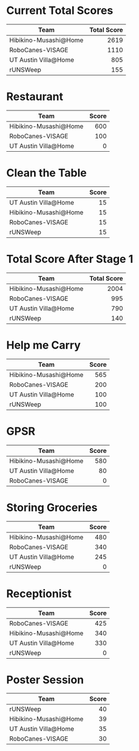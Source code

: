 # Current Total Scores
|         Team          | Total Score |
| --------------------- | ----------: |
| Hibikino-Musashi@Home |        2619 |
| RoboCanes-VISAGE      |        1110 |
| UT Austin Villa@Home  |         805 |
| rUNSWeep              |         155 |

# Restaurant
|         Team          | Score |
| --------------------- | ----: |
| Hibikino-Musashi@Home |   600 |
| RoboCanes-VISAGE      |   100 |
| UT Austin Villa@Home  |     0 |

# Clean the Table
|         Team          | Score |
| --------------------- | ----: |
| UT Austin Villa@Home  |    15 |
| Hibikino-Musashi@Home |    15 |
| RoboCanes-VISAGE      |    15 |
| rUNSWeep              |    15 |

# Total Score After Stage 1
|         Team          | Total Score |
| --------------------- | ----------: |
| Hibikino-Musashi@Home |        2004 |
| RoboCanes-VISAGE      |         995 |
| UT Austin Villa@Home  |         790 |
| rUNSWeep              |         140 |

# Help me Carry
|         Team          | Score |
| --------------------- | ----: |
| Hibikino-Musashi@Home |   565 |
| RoboCanes-VISAGE      |   200 |
| UT Austin Villa@Home  |   100 |
| rUNSWeep              |   100 |

# GPSR
|         Team          | Score |
| --------------------- | ----: |
| Hibikino-Musashi@Home |   580 |
| UT Austin Villa@Home  |    80 |
| RoboCanes-VISAGE      |     0 |

# Storing Groceries
|         Team          | Score |
| --------------------- | ----: |
| Hibikino-Musashi@Home |   480 |
| RoboCanes-VISAGE      |   340 |
| UT Austin Villa@Home  |   245 |
| rUNSWeep              |     0 |

# Receptionist
|         Team          | Score |
| --------------------- | ----: |
| RoboCanes-VISAGE      |   425 |
| Hibikino-Musashi@Home |   340 |
| UT Austin Villa@Home  |   330 |
| rUNSWeep              |     0 |

# Poster Session
|         Team          | Score |
| --------------------- | ----: |
| rUNSWeep              |    40 |
| Hibikino-Musashi@Home |    39 |
| UT Austin Villa@Home  |    35 |
| RoboCanes-VISAGE      |    30 |

